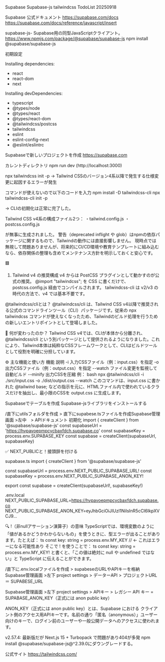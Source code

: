 Supabase Supabase-js tailwindcss TodoList 20250918

Supabase 公式ドキュメント
https://supabase.com/docs
https://supabase.com/docs/reference/javascript/insert

supabase-js- Supabase用の同型JavaScriptクライアント。
https://www.npmjs.com/package/@supabase/supabase-js
npm install @supabase/supabase-js

初期設定

Installing dependencies:
- react
- react-dom
- next

Installing devDependencies:
- typescript
- @types/node
- @types/react
- @types/react-dom
- @tailwindcss/postcss
- tailwindcss
- eslint
- eslint-config-next
- @eslint/eslintrc


Supabaseで新しいプロジェクトを作成
https://supabase.com

カレントディレクトリ npm run dev
(http://localhost:3000) 

 npx tailwindcss init -p
 → Tailwind CSSのバージョン4系以降で発生する仕様変更に起因するエラーが発生

 コマンドが使えないので以下のコードを入力
npm install -D tailwindcss-cli
npx tailwindcss-cli init -p

→ CLIの初期化は正常に完了した。

Tailwind CSS v4系の構成ファイル2つ：
・tailwind.config.js
・postcss.config.js

が無事に生成されました。
警告（deprecated inflight や glob）はnpmの依存パッケージに関するもので、Tailwindの動作には直接影響しません。
現時点では無視して問題ありませんが、将来的にCI/CD環境や教育テンプレートに組み込むなら、依存関係の整理も含めてメンテナンス方針を明示しておくと安心です。

🟥 
1. Tailwind v4 の推奨構成
v4 からは PostCSS プラグインとして動かすのが公式の推奨。
@import "tailwindcss"; を CSS に書くだけで、postcss.config.js 経由でコンパイルされます。
tailwindcss-cli は v2/v3 の時代の方法で、v4 では基本不要です。


@tailwindcss/cliとは？
@tailwindcss/cli は、Tailwind CSS v4以降で推奨される公式のコマンドラインツール（CLI）パッケージです。従来の npx tailwindcss コマンドが使えなくなったため、Tailwindのビルド処理を行うための新しいエントリポイントとして登場しました。

🧠 何が変わったのか？
Tailwind CSS v4では、CLIが本体から分離され、@tailwindcss/cli という別パッケージとして提供されるようになりました。これにより、Tailwind本体は純粋なCSSフレームワークとして、CLIはビルドツールとして役割を明確に分担しています。

⚙️ 主な機能と使い方
機能	説明
-i	入力CSSファイル（例：input.css）を指定
-o	出力CSSファイル（例：output.css）を指定
--watch	ファイル変更を監視して自動ビルド
--minify	出力CSSを圧縮
例：
bash
npx @tailwindcss/cli -i ./src/input.css -o ./dist/output.css --watch
このコマンドは、input.css に書かれた @tailwind base; などの指示を元に、HTMLファイル内で使われているクラスだけを抽出し、最小限のCSSを output.css に生成します。

Supabaseでテーブルを作成
Supabase-jsライブラリをインストールする

/直下にutilsフォルダを作成 > 直下にsupabese.tsファイルを作成Supabase管理画面 >左中　> APIドキュメント 
初期化
import { createClient } from '@supabase/supabase-js'
const supabaseUrl = 'https://hvpavoepmpcycbaxfdch.supabase.co'
const supabaseKey = process.env.SUPABASE_KEY
const supabase = createClient(supabaseUrl, supabaseKey)

✅ NEXT_PUBLICと！接頭辞を付ける

supabase.ts
import { createClient } from '@supabase/supabase-js'

const supabaseUrl = process.env.NEXT_PUBLIC_SUPABASE_URL!
const supabaseKey = process.env.NEXT_PUBLIC_SUPABASE_ANON_KEY!

export const supabase = createClient(supabaseUrl!, supabaseKey!)

.env.local
NEXT_PUBLIC_SUPABASE_URL=https://hvpavoepmpcycbaxfdch.supabase.co
NEXT_PUBLIC_SUPABASE_ANON_KEY=eyJhbGciOiJIUzI1NiIsInR5cCI6IkpXVCJ9...

🔍 !（非nullアサーション演算子）の意味
TypeScriptでは、環境変数のように「値があるかどうかわからないもの」を使うときに、型エラーが出ることがあります。たとえば：
ts
const key: string = process.env.MY_KEY // ← これはエラーになる可能性あり
そこで ! を使うことで：
ts
const key: string = process.env.MY_KEY!
と書くと、「この値は絶対に null や undefined ではない」と TypeScript に伝えることができます。




/直下に.env.localファイルを作成 > supabeseのURLやAPIキーを格納
Supabase管理画面 >左下 project settings > データーAPI > プロジェクトURL ＝ SUPABESE_URL

Supabase管理画面 >左下 project settings > APIキー > レガシー API キー =
SUPABASE_ANON_KEY（正式には anon public key）

ANON_KEY（正式には anon public key）とは、Supabase における クライアント側のアクセス用APIキーです。名前の通り「匿名（anonymous）」ユーザー向けのキーで、ログイン前のユーザーや一般公開データへのアクセスに使われます。

v2.57.4: 最新版だが Next.js 15 + Turbopack で問題があり404が多発
npm install @supabase/supabase-js@^2.39.0にダウングレードする。






公式サイト
https://tailwindcss.com/